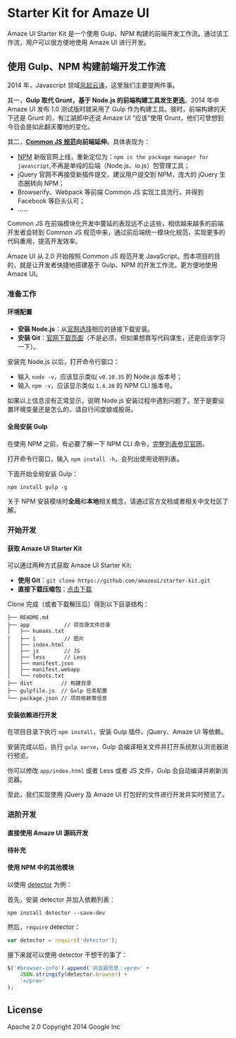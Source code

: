 # Starter Kit for Amaze UI

Amaze UI Starter Kit 是一个使用 Gulp、NPM 构建的前端开发工作流。通过该工作流，用户可以很方便地使用 Amaze UI 进行开发。

## 使用 Gulp、NPM 构建前端开发工作流

2014 年，Javascript 领域[风起云涌](http://www.infoq.com/news/2014/12/javascript-review-2014)，这里我们主要提两件事。

其一，**Gulp 取代 Grunt，基于 Node.js 的前端构建工具发生更迭**。2014 年中 Amaze UI 发布 1.0 测试版时就采用了 Gulp 作为构建工具。彼时，前端构建的天下还是 Grunt 的，有江湖郎中还说 Amaze UI “应该”使用 Grunt，他们可曾想到今日会是如此翻天覆地的变化。

其二，**[Common JS 规范](http://wiki.commonjs.org/wiki/CommonJS)向前端延伸**。具体表现为：

- [NPM](https://www.npmjs.com) 新版官网上线，重新定位为：`npm is the package manager for javascript`,不再是单纯的后端（Node.js、io.js）包管理工具；
- jQuery 官网不再接受新插件提交，建议用户提交到 NPM，庞大的 jQuery 生态圈转向 NPM；
- Browserify、Webpack 等前端 Common JS 实现工具流行，并得到 Facebook 等巨头认可；
- ……

Common JS 在前端模块化开发中蔓延的表现远不止这些，相信越来越多的前端开发者会转到 Common JS 规范中来，通过前后端统一模块化规范，实现更多的代码重用，提高开发效率。

Amaze UI 从 2.0 开始按照 Common JS 规范开发 JavaScript，而本项目的目的，就是让开发者快捷地搭建基于 Gulp、NPM 的开发工作流，更方便地使用 Amaze UI。

### 准备工作

#### 环境配置

- **安装 Node.js**：从[官网选择](http://nodejs.org/download/)相应的链接下载安装。
- **安装 Git**：[官网下载页面](http://git-scm.com/downloads)（不是必须，但如果想靠写代码谋生，还是应该学习一下）。

安装完 Node.js 以后，打开命令行窗口：

- 输入 `node -v`，应该显示类似 `v0.10.35` 的 Node.js 版本号；
- 输入 `npm -v`，应该显示类似 `1.4.28` 的 NPM CLI 版本号。

如果以上信息没有正常显示，说明 Node.js 安装过程中遇到问题了。至于是要设置环境变量还是怎么的，请自行问度娘或股哥。

#### 全局安装 Gulp

在使用 NPM 之前，有必要了解一下 NPM CLI 命令，[完整列表参见官网](https://docs.npmjs.com/cli/install)。

打开命令行窗口，输入 `npm install -h`，会列出使用说明列表。

下面开始全局安装 Gulp：

```
npm install gulp -g
```

关于 NPM 安装模块时**全局**和**本地**相关概念，请通过官方文档或者相关中文社区了解。

### 开始开发

#### 获取 Amaze UI Starter Kit

可以通过两种方式获取 Amaze UI Starter Kit:

- **使用 Git**：`git clone https://github.com/amazeui/starter-kit.git`
- **直接下载压缩包**：[点击下载](https://github.com/amazeui/starter-kit/archive/master.zip)

Clone 完成（或者下载解压后）得到以下目录结构：

```
├── README.md
├── app           // 项目源文件目录
│   ├── humans.txt
│   ├── i         // 图片
│   ├── index.html
│   ├── js        // JS
│   ├── less      // Less
│   ├── manifest.json
│   ├── manifest.webapp
│   └── robots.txt
├── dist         // 构建目录
├── gulpfile.js  // Gulp 任务配置
└── package.json // 项目依赖等信息
```

#### 安装依赖进行开发

在项目目录下执行 `npm install`，安装 Gulp 插件、jQuery、Amaze UI 等依赖。

安装完成以后，执行 `gulp serve`，Gulp 会编译相关文件并打开系统默认浏览器进行预览。

你可以修改 `app/index.html` 或者 Less 或者 JS 文件，Gulp 会自动编译并刷新浏览器。

至此，我们实现使用 jQuery 及 Amaze UI 打包好的文件进行开发并实时预览了。

### 进阶开发

#### 直接使用 Amaze UI 源码开发

__待补充__

#### 使用 NPM 中的其他模块

以使用 [detector](https://github.com/hotoo/detector) 为例：

首先，安装 detector 并加入依赖列表：

```
npm install detector --save-dev
```

然后，`require` detector：

```js
var detector = require('detector');
```

接下来就可以使用 detector 干想干的事了：

```js
$('#browser-info').append('浏览器信息：<pre>' +
    JSON.stringify(detector.browser) +
    '</pre>'
);
```

## License

Apache 2.0
Copyright 2014 Google Inc
